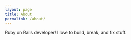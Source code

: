 ```yaml
---
layout: page
title: About
permalink: /about/
---
```


Ruby on Rails developer! I love to build, break, and fix stuff.
